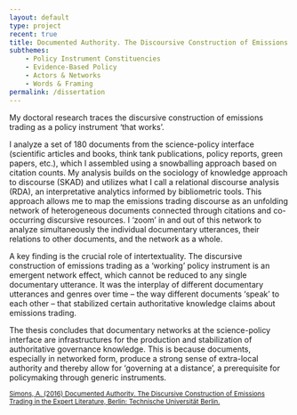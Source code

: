 ```yaml
---
layout: default
type: project
recent: true
title: Documented Authority. The Discoursive Construction of Emissions Trading
subthemes: 
    - Policy Instrument Constituencies
    - Evidence-Based Policy
    - Actors & Networks
    - Words & Framing
permalink: /dissertation
---
```


My doctoral research traces the discursive construction of emissions trading as a policy instrument ‘that works’.

I analyze a set of 180 documents from the science-policy interface (scientific articles and books, think tank publications, policy reports, green papers, etc.), which I assembled using a snowballing approach based on citation counts. My analysis builds on the sociology of knowledge approach to discourse (SKAD) and utilizes what I call a relational discourse analysis (RDA), an interpretative analytics informed by bibliometric tools. This approach allows me to map the emissions trading discourse as an unfolding network of heterogeneous documents connected through citations and co-occurring discursive resources. I ‘zoom’ in and out of this network to analyze simultaneously the individual documentary utterances, their relations to other documents, and the network as a whole.

A key finding is the crucial role of intertextuality. The discursive construction of emissions trading as a ‘working’ policy instrument is an emergent network effect, which cannot be reduced to any single documentary utterance. It was the interplay of different documentary utterances and genres over time – the way different documents ‘speak’ to each other – that stabilized certain authoritative knowledge claims about emissions trading.

The thesis concludes that documentary networks at the science-policy interface are infrastructures for the production and stabilization of authoritative governance knowledge. This is because documents, especially in networked form, produce a strong sense of extra-local authority and thereby allow for ‘governing at a distance’, a prerequisite for policymaking through generic instruments.


<small>
    <a href="https://depositonce.tu-berlin.de/bitstream/11303/5974/4/simons_arno.pdf">
        Simons, A. (2016) Documented Authority. The Discursive Construction of Emissions Trading in the Expert Literature, Berlin: Technische Universität Berlin.
    </a>
</small>